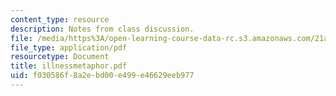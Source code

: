 ```yaml
---
content_type: resource
description: Notes from class discussion.
file: /media/https%3A/open-learning-course-data-rc.s3.amazonaws.com/21a-212-myth-ritual-and-symbolism-spring-2004/f030586f8a2ebd00e499e46629eeb977_illnessmetaphor.pdf
file_type: application/pdf
resourcetype: Document
title: illnessmetaphor.pdf
uid: f030586f-8a2e-bd00-e499-e46629eeb977
---
```

